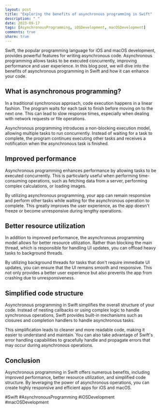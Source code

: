 ```yaml
---
layout: post
title: "Exploring the benefits of asynchronous programming in Swift"
description: " "
date: 2023-09-17
tags: [AsynchronousProgramming, iOSDevelopment, macOSDevelopment]
comments: true
share: true
---
```


Swift, the popular programming language for iOS and macOS development, provides powerful features for writing asynchronous code. Asynchronous programming allows tasks to be executed concurrently, improving performance and user experience. In this blog post, we will dive into the benefits of asynchronous programming in Swift and how it can enhance your code.

## What is asynchronous programming?

In a traditional synchronous approach, code execution happens in a linear fashion. The program waits for each task to finish before moving on to the next one. This can lead to slow response times, especially when dealing with network requests or file operations.

Asynchronous programming introduces a non-blocking execution model, allowing multiple tasks to run concurrently. Instead of waiting for a task to complete, the program continues executing other tasks and receives a notification when the asynchronous task is finished.

## Improved performance

Asynchronous programming enhances performance by allowing tasks to be executed concurrently. This is particularly useful when performing time-consuming operations, such as fetching data from a server, performing complex calculations, or loading images.

By utilizing asynchronous programming, your app can remain responsive and perform other tasks while waiting for the asynchronous operation to complete. This greatly improves the user experience, as the app doesn't freeze or become unresponsive during lengthy operations.

## Better resource utilization

In addition to improved performance, the asynchronous programming model allows for better resource utilization. Rather than blocking the main thread, which is responsible for handling UI updates, you can offload heavy tasks to background threads.

By utilizing background threads for tasks that don't require immediate UI updates, you can ensure that the UI remains smooth and responsive. This not only provides a better user experience but also prevents the app from crashing due to unresponsiveness.

## Simplified code structure

Asynchronous programming in Swift simplifies the overall structure of your code. Instead of nesting callbacks or using complex logic to handle synchronous operations, Swift provides built-in mechanisms such as closures and completion handlers to handle asynchronous tasks.

This simplification leads to cleaner and more readable code, making it easier to understand and maintain. You can also take advantage of Swift's error handling capabilities to gracefully handle and propagate errors that may occur during asynchronous operations.

## Conclusion

Asynchronous programming in Swift offers numerous benefits, including improved performance, better resource utilization, and simplified code structure. By leveraging the power of asynchronous operations, you can create highly responsive and efficient apps for iOS and macOS.

#Swift #AsynchronousProgramming #iOSDevelopment #macOSDevelopment